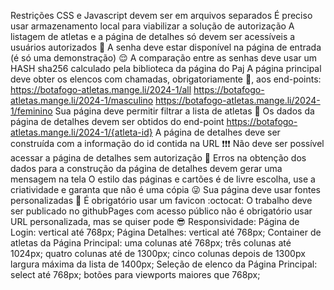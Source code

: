 Restrições
CSS e Javascript devem ser em arquivos separados
É preciso usar armazenamento local para viabilizar a solução de autorização
A listagem de atletas e a página de detalhes só devem ser acessíveis a usuários autorizados 👀
A senha deve estar disponível na página de entrada (é só uma demonstração) 😌
A comparação entre as senhas deve usar um HASH sha256 calculado pela biblioteca da página do Paj
A página principal deve obter os elencos com chamadas, obrigatoriamente 👮, aos end-points:
https://botafogo-atletas.mange.li/2024-1/all
https://botafogo-atletas.mange.li/2024-1/masculino
https://botafogo-atletas.mange.li/2024-1/feminino
Sua página deve permitir filtrar a lista de atletas 🤨
Os dados da página de detalhes devem ser obtidos do end-point https://botafogo-atletas.mange.li/2024-1/{atleta-id}
A página de detalhes deve ser construída com a informação do id contida na URL ❗❗❗
Não deve ser possível acessar a página de detalhes sem autorização 🛑
Erros na obtenção dos dados para a construção da página de detalhes devem gerar uma mensagem na tela
O estilo das páginas e cartões é de livre escolha, use a criatividade e garanta que não é uma cópia 😜
Sua página deve usar fontes personalizadas 🦄
É obrigatório usar um favicon :octocat:
O trabalho deve ser publicado no githubPages com acesso público
não é obrigatório usar URL personalizada, mas se quiser pode 😎
Responsividade:
Página de Login:
vertical até 768px;
Página Detalhes:
vertical até 768px;
Container de atletas da Página Principal:
uma colunas até 768px;
três colunas até 1024px;
quatro colunas até de 1300px;
cinco colunas depois de 1300px
largura máxima da lista de 1400px;
Seleção de elenco da Página Principal:
select até 768px;
botões para viewports maiores que 768px;